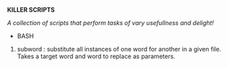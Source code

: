 **KILLER SCRIPTS**

_A collection of scripts that perform tasks of vary usefullness and delight!_

- BASH

1. subword : substitute all instances of one word for another in a given file.
   Takes a target word and word to replace as parameters.
